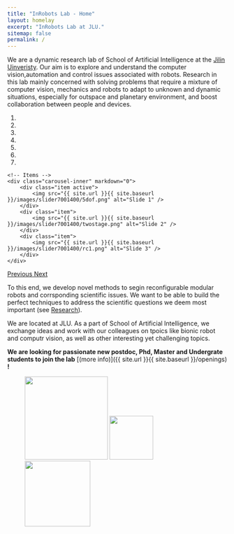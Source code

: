 ```yaml
---
title: "InRobots Lab - Home"
layout: homelay
excerpt: "InRobots Lab at JLU."
sitemap: false
permalink: /
---
```


We are a dynamic research lab of School of Artificial Intelligence at the [Jilin Uinveristy](http://global.jlu.edu.cn/). Our aim is to explore and understand the computer vision,automation and control issues associated with robots. Research in this lab mainly concerned with solving problems that require a mixture of computer vision, mechanics and robots to adapt to unknown and dynamic situations, especially for outspace and planetary environment, and boost collaboration between people and devices.


<div markdown="0" id="carousel" class="carousel slide" data-ride="carousel" data-interval="4000" data-pause="hover" >
    <!-- Menu -->
    <ol class="carousel-indicators">
        <li data-target="#carousel" data-slide-to="0" class="active"></li>
        <li data-target="#carousel" data-slide-to="1"></li>
        <li data-target="#carousel" data-slide-to="2"></li>
        <li data-target="#carousel" data-slide-to="3"></li>
        <li data-target="#carousel" data-slide-to="4"></li>
        <li data-target="#carousel" data-slide-to="5"></li>
        <li data-target="#carousel" data-slide-to="6"></li>
    </ol>

    <!-- Items -->
    <div class="carousel-inner" markdown="0">
        <div class="item active">
            <img src="{{ site.url }}{{ site.baseurl }}/images/slider7001400/5dof.png" alt="Slide 1" />
        </div>
        <div class="item">
            <img src="{{ site.url }}{{ site.baseurl }}/images/slider7001400/twostage.png" alt="Slide 2" />
        </div>
        <div class="item">
            <img src="{{ site.url }}{{ site.baseurl }}/images/slider7001400/rc1.png" alt="Slide 3" />
        </div>
    </div>
  <a class="left carousel-control" href="#carousel" role="button" data-slide="prev">
    <span class="glyphicon glyphicon-chevron-left" aria-hidden="true"></span>
    <span class="sr-only">Previous</span>
  </a>
  <a class="right carousel-control" href="#carousel" role="button" data-slide="next">
    <span class="glyphicon glyphicon-chevron-right" aria-hidden="true"></span>
    <span class="sr-only">Next</span>
  </a>
</div>




To this end, we develop novel methods to segin reconfigurable modular robots and corrsponding scientific issues. We want to be able to build the perfect techniques to address the scientific questions we deem most important (see [Research](research)).

We are located at JLU. As a part of School of Artificial Intelligence, we exchange ideas and work with our colleagues on tpoics like bionic robot and computr vision, as well as other interesting yet challenging topics.

 **We are looking for passionate new postdoc, Phd, Master and Undergrate students to join the lab** [(more info)]({{ site.url }}{{ site.baseurl }}/openings) **!**

<figure class="third">
  <img src="{{ site.url }}{{ site.baseurl }}/images/logopic/jlulogo.png" style="width: 190px">
  <img src="{{ site.url }}{{ site.baseurl }}/images/logopic/ailogo.png" style="width: 100px">
  <img src="{{ site.url }}{{ site.baseurl }}/images/logopic/irllogos1.jpg" style="width: 150px">
</figure>
